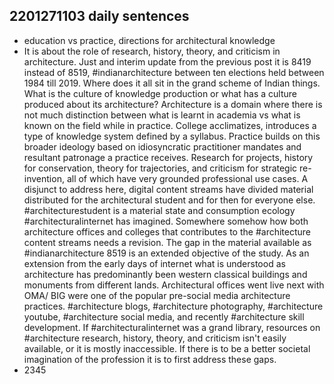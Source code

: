 ## 2201271103 daily sentences

* education vs practice, directions for architectural knowledge
* It is about the role of research, history, theory, and criticism in architecture.
Just and interim update from the previous post it is 8419 instead of 8519, #indianarchitecture between ten elections held between 1984 till 2019.
Where does it all sit in the grand scheme of Indian things.
What is the culture of knowledge production or what has a culture produced about its architecture?
Architecture is a domain where there is not much distinction between what is learnt in academia vs what is known on the field while in practice.
College acclimatizes, introduces a type of knowledge system defined by a syllabus.
Practice builds on this broader ideology based on idiosyncratic practitioner mandates and resultant patronage a practice receives.
Research for projects, history for conservation, theory for trajectories, and criticism for strategic re-invention, all of which have very grounded professional use cases.
A disjunct to address here, digital content streams have divided material distributed for the architectural student and for then for everyone else.
#architecturestudent is a material state and consumption ecology #architecturalinternet has imagined.
Somewhere somehow how both architecture offices and colleges that contributes to the #architecture content streams needs a revision.
The gap in the material available as #indianarchitecture 8519 is an extended objective of the study.
As an extension from the early days of internet what is understood as architecture has predominantly been western classical buildings and monuments from different lands.
Architectural offices went live next with OMA/ BIG were one of the popular pre-social media architecture practices.
#architecture blogs, #architecture photography, #architecture youtube, #architecture social media, and recently #architecture skill development.
If #architecturalinternet was a grand library, resources on #architecture research, history, theory, and criticism isn't easily available, or it is mostly inaccessible.
If there is to be a better societal imagination of the profession it is to first address these gaps.    
* 2345
